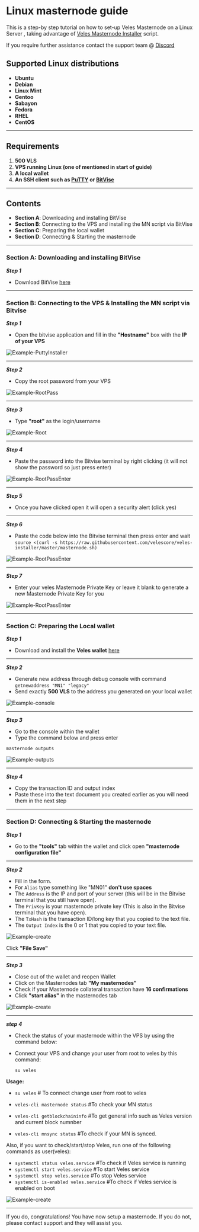 # Linux masternode guide 

This is a step-by step tutorial on how to set-up Veles Masternode on a Linux Server , taking advantage of [Veles Masternode Installer](https://github.com/Velescore/veles-masternode-install) script.

If you require further assistance contact the support team @ [Discord](https://discord.gg/P528fGg)

## Supported Linux distributions
* **Ubuntu**
* **Debian**
* **Linux Mint**
* **Gentoo**
* **Sabayon**
* **Fedora**
* **RHEL**
* **CentOS**
***
## Requirements
1) **500 VLS**  
2) **VPS running Linux (one of mentioned in start of guide)**  
3) **A local wallet**  
4) **An SSH client such as [PuTTY](https://the.earth.li/~sgtatham/putty/0.72/w64/putty-64bit-0.72-installer.msi) or [BitVise](https://dl.bitvise.com/BvSshClient-Inst.exe)**  
***
## Contents
* **Section A**: Downloading and installing BitVise
* **Section B**: Connecting to the VPS and installing the MN script via BitVise
* **Section C**: Preparing the local wallet
* **Section D**: Connecting & Starting the masternode
***

### Section A: Downloading and installing BitVise

***Step 1***
* Download BitVise [here](https://dl.bitvise.com/BvSshClient-Inst.exe)
***

### Section B: Connecting to the VPS & Installing the MN script via Bitvise


***Step 1***
* Open the bitvise application and fill in the **"Hostname"** box with the **IP of your VPS**

![Example-PuttyInstaller](https://i.imgur.com/vkN1alC.png)
***

***Step 2***
* Copy the root password from your VPS

![Example-RootPass](https://i.imgur.com/JnXQXav.png)
***

***Step 3***
* Type **"root"** as the login/username

![Example-Root](https://i.imgur.com/11GMkvA.png)
***

***Step 4*** 
* Paste the password into the Bitvise terminal by right clicking (it will not show the password so just press enter)

![Example-RootPassEnter](https://i.imgur.com/zVhOAKu.png)
***

***Step 5*** 
* Once you have clicked open it will open a security alert (click yes) 

***

***Step 6***
* Paste the code below into the Bitvise terminal then press enter and wait
`source <(curl -s https://raw.githubusercontent.com/velescore/veles-installer/master/masternode.sh)`

![Example-RootPassEnter](https://i.imgur.com/oOrVgXI.png?1)
***

***Step 7***
* Enter your veles Masternode Private Key or leave it blank to generate a new Masternode Private Key for you

![Example-RootPassEnter](https://i.imgur.com/Xcbcslv.png?1)
***

### Section C: Preparing the Local wallet

***Step 1***
* Download and install the **Veles wallet** [here](https://veles.network/download.en.html)

***

***Step 2***
* Generate new address through debug console with command 
`getnewaddress "MN1" "legacy"` 
* Send exactly **500 VLS** to the address you generated on your local wallet

![Example-console](https://i.imgur.com/PYAnCaX.png)
***

***Step 3***
* Go to the console within the wallet 
* Type the command below and press enter 

`masternode outputs` 

![Example-outputs](https://i.imgur.com/FvWbqti.png)
***

***Step 4***
* Copy the transaction ID and output index
* Paste these into the text document you created earlier as you will need them in the next step

***

### Section D: Connecting & Starting the masternode 

***Step 1***
* Go to the **"tools"** tab within the wallet and click open **"masternode configuration file"** 

***

***Step 2***

* Fill in the form. 
* For `Alias` type something like "MN01" **don't use spaces**
* The `Address` is the IP and port of your server (this will be in the Bitvise terminal that you still have open).
* The `PrivKey` is your masternode private key (This is also in the Bitvise terminal that you have open).
* The `TxHash` is the transaction ID/long key that you copied to the text file.
* The `Output Index` is the 0 or 1 that you copied to your text file.

![Example-create](https://i.imgur.com/rLcd0gl.png?1)

Click **"File Save"**

***

***Step 3***
* Close out of the wallet and reopen Wallet
* Click on the Masternodes tab **"My masternodes"**
* Check if your Masternode collateral transaction have **16 confirmations**
* Click **"start alias"** in the masternodes tab

![Example-create](https://i.imgur.com/y5pAkqi.png)


***

***step 4***
* Check the status of your masternode within the VPS by using the command below:
* Connect your VPS and change your user from root to veles by this command:
  
  `su veles`
  
 **Usage:**

* `su veles` # To connect change user from root to veles

* `veles-cli masternode status` #To check your MN status
* `veles-cli getblockchaininfo` #To get general info such as Veles version and current block numnber
* `veles-cli mnsync status` #To check if your MN is synced.

Also, if you want to check/start/stop Veles, run one of the following commands as user(veles):

* `systemctl status veles.service` #To check if Veles service is running
* `systemctl start veles.service` #To start Veles service
* `systemctl stop veles.service` #To stop Veles service
* `systemctl is-enabled veles.service` #To check if Veles service is enabled on boot

![Example-create](https://i.imgur.com/exyldVP.png?1)
***

If you do, congratulations! You have now setup a masternode. If you do not, please contact support and they will assist you.  
